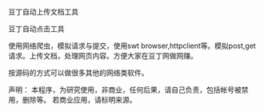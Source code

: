 豆丁自动上传文档工具

豆丁自动点击工具

使用网络爬虫，模拟请求与提交，使用swt browser,httpclient等。模拟post,get请求。上传文档，处理网页内容。方便大家在豆丁网做网赚。

按源码的方式可以做很多其他的网络类软件。

声明：
本程序，为研究使用，非商业，任何后果，请自己负责，包括帐号被禁用，删除等。
若商业应用，请标明来源。